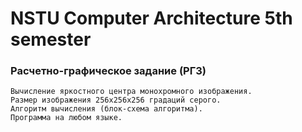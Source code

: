 # NSTU Computer Architecture 5th semester

### Расчетно-графическое задание (РГЗ)
    Вычисление яркостного центра монохромного изображения.
    Размер изображения 256х256х256 градаций серого.
    Алгоритм вычисления (блок-схема алгоритма).
    Программа на любом языке.
